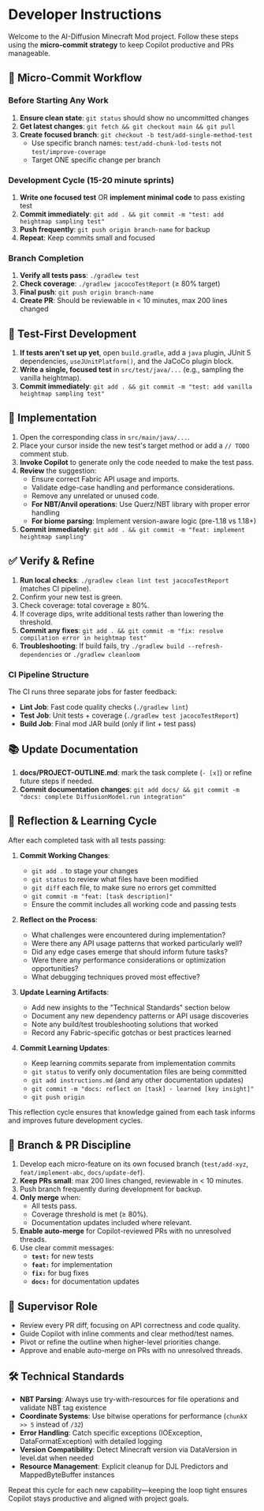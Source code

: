 # Developer Instructions

Welcome to the AI-Diffusion Minecraft Mod project. Follow these steps using the **micro-commit strategy** to keep Copilot productive and PRs manageable.

## 🚀 Micro-Commit Workflow

### Before Starting Any Work
1. **Ensure clean state**: `git status` should show no uncommitted changes
2. **Get latest changes**: `git fetch && git checkout main && git pull`
3. **Create focused branch**: `git checkout -b test/add-single-method-test`
   - Use specific branch names: `test/add-chunk-lod-tests` not `test/improve-coverage`
   - Target ONE specific change per branch

### Development Cycle (15-20 minute sprints)
1. **Write one focused test** OR **implement minimal code** to pass existing test
2. **Commit immediately**: `git add . && git commit -m "test: add heightmap sampling test"`
3. **Push frequently**: `git push origin branch-name` for backup
4. **Repeat**: Keep commits small and focused

### Branch Completion
1. **Verify all tests pass**: `./gradlew test`
2. **Check coverage**: `./gradlew jacocoTestReport` (≥ 80% target)
3. **Final push**: `git push origin branch-name`
4. **Create PR**: Should be reviewable in < 10 minutes, max 200 lines changed

## 🧪 Test-First Development

1. **If tests aren't set up yet**, open `build.gradle`, add a `java` plugin, JUnit 5 dependencies, `useJUnitPlatform()`, and the JaCoCo plugin block.
2. **Write a single, focused test** in `src/test/java/...` (e.g., sampling the vanilla heightmap).
3. **Commit immediately**: `git add . && git commit -m "test: add vanilla heightmap sampling test"`

## 🔨 Implementation

1. Open the corresponding class in `src/main/java/...`.
2. Place your cursor inside the new test's target method or add a `// TODO` comment stub.
3. **Invoke Copilot** to generate only the code needed to make the test pass.
4. **Review** the suggestion:
   - Ensure correct Fabric API usage and imports.
   - Validate edge-case handling and performance considerations.
   - Remove any unrelated or unused code.
   - **For NBT/Anvil operations**: Use Querz/NBT library with proper error handling
   - **For biome parsing**: Implement version-aware logic (pre-1.18 vs 1.18+)
5. **Commit immediately**: `git add . && git commit -m "feat: implement heightmap sampling"`

## ✅ Verify & Refine

1. **Run local checks**: `./gradlew clean lint test jacocoTestReport` (matches CI pipeline).
2. Confirm your new test is green.
3. Check coverage: total coverage ≥ 80%.
4. If coverage dips, write additional tests rather than lowering the threshold.
5. **Commit any fixes**: `git add . && git commit -m "fix: resolve compilation error in heightmap test"`
6. **Troubleshooting**: If build fails, try `./gradlew build --refresh-dependencies` or `./gradlew cleanloom`

### CI Pipeline Structure
The CI runs three separate jobs for faster feedback:
- **Lint Job**: Fast code quality checks (`./gradlew lint`)
- **Test Job**: Unit tests + coverage (`./gradlew test jacocoTestReport`)  
- **Build Job**: Final mod JAR build (only if lint + test pass)

## 📚 Update Documentation

1. **docs/PROJECT-OUTLINE.md**: mark the task complete (`- [x]`) or refine future steps if needed.
2. **Commit documentation changes**: `git add docs/ && git commit -m "docs: complete DiffusionModel.run integration"`

## 🔄 Reflection & Learning Cycle
After each completed task with all tests passing:

1. **Commit Working Changes**:
   - `git add .` to stage your changes
   - `git status` to review what files have been modified
   - `git diff` each file, to make sure no errors get committed
   - `git commit -m "feat: [task description]"`
   - Ensure the commit includes all working code and passing tests

2. **Reflect on the Process**:
   - What challenges were encountered during implementation?
   - Were there any API usage patterns that worked particularly well?
   - Did any edge cases emerge that should inform future tasks?
   - Were there any performance considerations or optimization opportunities?
   - What debugging techniques proved most effective?

3. **Update Learning Artifacts**:
   - Add new insights to the "Technical Standards" section below
   - Document any new dependency patterns or API usage discoveries
   - Note any build/test troubleshooting solutions that worked
   - Record any Fabric-specific gotchas or best practices learned

4. **Commit Learning Updates**:
   - Keep learning commits separate from implementation commits
   - `git status` to verify only documentation files are being committed
   - `git add instructions.md` (and any other documentation updates)
   - `git commit -m "docs: reflect on [task] - learned [key insight]"`
   - `git push origin`

This reflection cycle ensures that knowledge gained from each task informs and improves future development cycles.

## 🌿 Branch & PR Discipline

1. Develop each micro-feature on its own focused branch (`test/add-xyz`, `feat/implement-abc`, `docs/update-def`).
2. **Keep PRs small**: max 200 lines changed, reviewable in < 10 minutes.
3. Push branch frequently during development for backup.
4. **Only merge** when:
   - All tests pass.
   - Coverage threshold is met (≥ 80%).
   - Documentation updates included where relevant.
5. **Enable auto-merge** for Copilot-reviewed PRs with no unresolved threads.
6. Use clear commit messages:
   - **`test:`** for new tests
   - **`feat:`** for implementation  
   - **`fix:`** for bug fixes
   - **`docs:`** for documentation updates

## 👥 Supervisor Role

- Review every PR diff, focusing on API correctness and code quality.
- Guide Copilot with inline comments and clear method/test names.
- Pivot or refine the outline when higher-level priorities change.
- Approve and enable auto-merge on PRs with no unresolved threads.

## 🛠️ Technical Standards
- **NBT Parsing**: Always use try-with-resources for file operations and validate NBT tag existence
- **Coordinate Systems**: Use bitwise operations for performance (`chunkX >> 5` instead of `/32`)
- **Error Handling**: Catch specific exceptions (IOException, DataFormatException) with detailed logging
- **Version Compatibility**: Detect Minecraft version via DataVersion in level.dat when needed
- **Resource Management**: Explicit cleanup for DJL Predictors and MappedByteBuffer instances

Repeat this cycle for each new capability—keeping the loop tight ensures Copilot stays productive and aligned with project goals.
